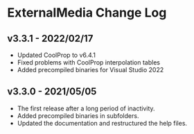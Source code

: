 # ExternalMedia Change Log

## v3.3.1 - 2022/02/17
 - Updated CoolProp to v6.4.1
 - Fixed problems with CoolProp interpolation tables
 - Added precompiled binaries for Visual Studio 2022

## v3.3.0 - 2021/05/05
 - The first release after a long period of inactivity.
 - Added precompiled binaries in subfolders.
 - Updated the documentation and restructured the help files.
